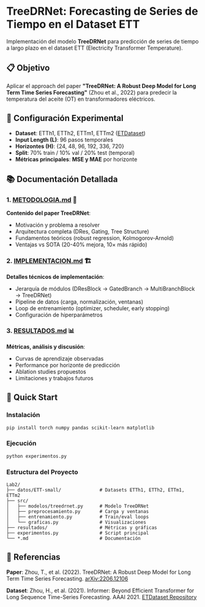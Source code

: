 # TreeDRNet: Forecasting de Series de Tiempo en el Dataset ETT

Implementación del modelo **TreeDRNet** para predicción de series de tiempo a largo plazo en el dataset ETT (Electricity Transformer Temperature).

## 📋 Objetivo

Aplicar el approach del paper **"TreeDRNet: A Robust Deep Model for Long Term Time Series Forecasting"** (Zhou et al., 2022) para predecir la temperatura del aceite (OT) en transformadores eléctricos.

## 🎯 Configuración Experimental

- **Dataset**: ETTh1, ETTh2, ETTm1, ETTm2 ([ETDataset](https://github.com/zhouhaoyi/ETDataset))
- **Input Length (L)**: 96 pasos temporales
- **Horizontes (H)**: {24, 48, 96, 192, 336, 720}
- **Split**: 70% train / 10% val / 20% test (temporal)
- **Métricas principales**: **MSE y MAE** por horizonte

## 📚 Documentación Detallada

### 1. [METODOLOGIA.md](METODOLOGIA.md) 📄
**Contenido del paper TreeDRNet**:
- Motivación y problema a resolver
- Arquitectura completa (DRes, Gating, Tree Structure)
- Fundamentos teóricos (robust regression, Kolmogorov-Arnold)
- Ventajas vs SOTA (20-40% mejora, 10× más rápido)

### 2. [IMPLEMENTACION.md](IMPLEMENTACION.md) 🏗️
**Detalles técnicos de implementación**:
- Jerarquía de módulos (DResBlock → GatedBranch → MultiBranchBlock → TreeDRNet)
- Pipeline de datos (carga, normalización, ventanas)
- Loop de entrenamiento (optimizer, scheduler, early stopping)
- Configuración de hiperparámetros

### 3. [RESULTADOS.md](RESULTADOS.md) 📊
**Métricas, análisis y discusión**:
- Curvas de aprendizaje observadas
- Performance por horizonte de predicción
- Ablation studies propuestos
- Limitaciones y trabajos futuros

## 🚀 Quick Start

### Instalación
```bash
pip install torch numpy pandas scikit-learn matplotlib
```

### Ejecución
```bash
python experimentos.py
```

### Estructura del Proyecto
```
Lab2/
├── datos/ETT-small/              # Datasets ETTh1, ETTh2, ETTm1, ETTm2
├── src/
│   ├── modelos/treedrnet.py      # Modelo TreeDRNet
│   ├── preprocesamiento.py       # Carga y ventanas
│   ├── entrenamiento.py          # Train/eval loops
│   └── graficas.py               # Visualizaciones
├── resultados/                   # Métricas y gráficas
├── experimentos.py               # Script principal
└── *.md                          # Documentación
```

## 📖 Referencias

**Paper**: Zhou, T., et al. (2022). TreeDRNet: A Robust Deep Model for Long Term Time Series Forecasting. [arXiv:2206.12106](https://arxiv.org/abs/2206.12106)

**Dataset**: Zhou, H., et al. (2021). Informer: Beyond Efficient Transformer for Long Sequence Time-Series Forecasting. AAAI 2021. [ETDataset Repository](https://github.com/zhouhaoyi/ETDataset)

